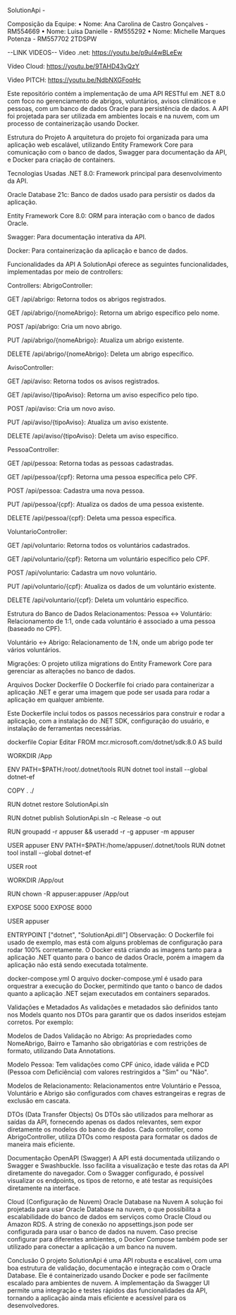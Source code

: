 SolutionApi -

Composição da Equipe:
•	Nome: Ana Carolina de Castro Gonçalves  -  RM554669
•	Nome: Luisa Danielle  -  RM555292
•	Nome: Michelle Marques Potenza  -  RM557702
2TDSPW

--LINK VIDEOS--
Vídeo .net: https://youtu.be/p9ul4wBLeEw

Vídeo Cloud: https://youtu.be/9TAHD43vQzY

Video PITCH: https://youtu.be/NdbNXGFoqHc


Este repositório contém a implementação de uma API RESTful em .NET 8.0 com foco no gerenciamento de abrigos, voluntários, avisos climáticos e pessoas, com um banco de dados Oracle para persistência de dados. A API foi projetada para ser utilizada em ambientes locais e na nuvem, com um processo de containerização usando Docker.

Estrutura do Projeto
A arquitetura do projeto foi organizada para uma aplicação web escalável, utilizando Entity Framework Core para comunicação com o banco de dados, Swagger para documentação da API, e Docker para criação de containers.

Tecnologias Usadas
.NET 8.0: Framework principal para desenvolvimento da API.

Oracle Database 21c: Banco de dados usado para persistir os dados da aplicação.

Entity Framework Core 8.0: ORM para interação com o banco de dados Oracle.

Swagger: Para documentação interativa da API.

Docker: Para containerização da aplicação e banco de dados.

Funcionalidades da API
A SolutionApi oferece as seguintes funcionalidades, implementadas por meio de controllers:

Controllers:
AbrigoController:

GET /api/abrigo: Retorna todos os abrigos registrados.

GET /api/abrigo/{nomeAbrigo}: Retorna um abrigo específico pelo nome.

POST /api/abrigo: Cria um novo abrigo.

PUT /api/abrigo/{nomeAbrigo}: Atualiza um abrigo existente.

DELETE /api/abrigo/{nomeAbrigo}: Deleta um abrigo específico.

AvisoController:

GET /api/aviso: Retorna todos os avisos registrados.

GET /api/aviso/{tipoAviso}: Retorna um aviso específico pelo tipo.

POST /api/aviso: Cria um novo aviso.

PUT /api/aviso/{tipoAviso}: Atualiza um aviso existente.

DELETE /api/aviso/{tipoAviso}: Deleta um aviso específico.

PessoaController:

GET /api/pessoa: Retorna todas as pessoas cadastradas.

GET /api/pessoa/{cpf}: Retorna uma pessoa específica pelo CPF.

POST /api/pessoa: Cadastra uma nova pessoa.

PUT /api/pessoa/{cpf}: Atualiza os dados de uma pessoa existente.

DELETE /api/pessoa/{cpf}: Deleta uma pessoa específica.

VoluntarioController:

GET /api/voluntario: Retorna todos os voluntários cadastrados.

GET /api/voluntario/{cpf}: Retorna um voluntário específico pelo CPF.

POST /api/voluntario: Cadastra um novo voluntário.

PUT /api/voluntario/{cpf}: Atualiza os dados de um voluntário existente.

DELETE /api/voluntario/{cpf}: Deleta um voluntário específico.

Estrutura do Banco de Dados
Relacionamentos:
Pessoa ↔ Voluntário: Relacionamento de 1:1, onde cada voluntário é associado a uma pessoa (baseado no CPF).

Voluntário ↔ Abrigo: Relacionamento de 1:N, onde um abrigo pode ter vários voluntários.

Migrações:
O projeto utiliza migrations do Entity Framework Core para gerenciar as alterações no banco de dados. 

Arquivos Docker
Dockerfile
O Dockerfile foi criado para containerizar a aplicação .NET e gerar uma imagem que pode ser usada para rodar a aplicação em qualquer ambiente.

Este Dockerfile inclui todos os passos necessários para construir e rodar a aplicação, com a instalação do .NET SDK, configuração do usuário, e instalação de ferramentas necessárias.

dockerfile
Copiar
Editar
FROM mcr.microsoft.com/dotnet/sdk:8.0 AS build

WORKDIR /App

ENV PATH=$PATH:/root/.dotnet/tools
RUN dotnet tool install --global dotnet-ef

COPY . ./

RUN dotnet restore SolutionApi.sln

RUN dotnet publish SolutionApi.sln -c Release -o out

RUN groupadd -r appuser && useradd -r -g appuser -m appuser

USER appuser
ENV PATH=$PATH:/home/appuser/.dotnet/tools
RUN dotnet tool install --global dotnet-ef

USER root

WORKDIR /App/out

RUN chown -R appuser:appuser /App/out

EXPOSE 5000
EXPOSE 8000

USER appuser

ENTRYPOINT ["dotnet", "SolutionApi.dll"]
Observação: O Dockerfile foi usado de exemplo, mas está com alguns problemas de configuração para rodar 100% corretamente. O Docker está criando as imagens tanto para a aplicação .NET quanto para o banco de dados Oracle, porém a imagem da aplicação não está sendo executada totalmente.

docker-compose.yml
O arquivo docker-compose.yml é usado para orquestrar a execução do Docker, permitindo que tanto o banco de dados quanto a aplicação .NET sejam executados em containers separados.


Validações e Metadados
As validações e metadados são definidos tanto nos Models quanto nos DTOs para garantir que os dados inseridos estejam corretos. Por exemplo:

Modelos de Dados
Validação no Abrigo: As propriedades como NomeAbrigo, Bairro e Tamanho são obrigatórias e com restrições de formato, utilizando Data Annotations.

Modelo Pessoa: Tem validações como CPF único, idade válida e PCD (Pessoa com Deficiência) com valores restringidos a "Sim" ou "Não".

Modelos de Relacionamento: Relacionamentos entre Voluntário e Pessoa, Voluntário e Abrigo são configurados com chaves estrangeiras e regras de exclusão em cascata.

DTOs (Data Transfer Objects)
Os DTOs são utilizados para melhorar as saídas da API, fornecendo apenas os dados relevantes, sem expor diretamente os modelos do banco de dados. Cada controller, como AbrigoController, utiliza DTOs como resposta para formatar os dados de maneira mais eficiente.

Documentação OpenAPI (Swagger)
A API está documentada utilizando o Swagger e Swashbuckle. Isso facilita a visualização e teste das rotas da API diretamente do navegador. Com o Swagger configurado, é possível visualizar os endpoints, os tipos de retorno, e até testar as requisições diretamente na interface.

Cloud (Configuração de Nuvem)
Oracle Database na Nuvem
A solução foi projetada para usar Oracle Database na nuvem, o que possibilita a escalabilidade do banco de dados em serviços como Oracle Cloud ou Amazon RDS. A string de conexão no appsettings.json pode ser configurada para usar o banco de dados na nuvem. Caso precise configurar para diferentes ambientes, o Docker Compose também pode ser utilizado para conectar a aplicação a um banco na nuvem.

Conclusão
O projeto SolutionApi é uma API robusta e escalável, com uma boa estrutura de validação, documentação e integração com o Oracle Database. Ele é containerizado usando Docker e pode ser facilmente escalado para ambientes de nuvem. A implementação da Swagger UI permite uma integração e testes rápidos das funcionalidades da API, tornando a aplicação ainda mais eficiente e acessível para os desenvolvedores.
